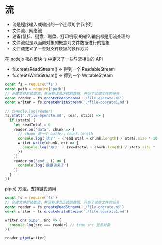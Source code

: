 # 流

- 流是程序输入或输出的一个连续的字节序列
- 文件流、网络流
- 设备(鼠标、键盘、磁盘、打印机等)的输入输出都是用流处理的
- 文件流就是以面向对象的概念对文件数据进行的抽象
- 文件流定义了一些对文件数据的操作方式

在 nodejs 核心模块 fs 中定义了一些与流相关的 API

- fs.createReadStream() => 得到一个 ReadableStream
- fs.createWriteStream() => 得到一个 WritableStream

```js
const fs = require('fs')
const path = require('path')
// 创建文件的读取流，并没有读出正式的数据，开始了读取文件的任务
const reader = fs.createReadStream('./file-operate.md')
const writer = fs.createWriteStream('./file-operate1.md')

// console.log(reader)
fs.stat('./file-operate.md', (err, stats) => {
  if (stats) {
    let readTotal = 0
    reader.on('data', chunk => {
      // chunk 是一个 buffer，chunk.length
      console.log('读了' + (readTotal + chunk.length) / stats.size * 100 + '%')
      writer.write(chunk, err => {
        console.log('写了' + (readTotal + chunk.length) / stats.size * 100 + '%')
      })
    })
    reader.on('end', () => {
      console.log('数据读完了')
    })
  }
})
```

pipe() 方法，支持链式调用

```js
const fs = require('fs')
// 创建文件的读取流，并没有读出正式的数据，开始了读取文件的任务
const reader = fs.createReadStream('./file-operate.md')
const writer = fs.createWriteStream('./file-operate1.md')

writer.on('pipe', src => {
  console.log(src === reader) // true src 是原对象
})

reader.pipe(writer)
```